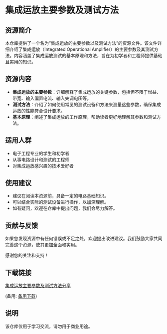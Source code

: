 # 集成运放主要参数及测试方法

## 资源简介

本仓库提供了一个名为“集成运放的主要参数以及测试方法”的资源文件。该文件详细介绍了集成运放（Integrated Operational Amplifier）的主要参数及其测试方法。内容涵盖了集成运放测试的基本原理和方法，旨在为初学者和工程师提供基础且实用的知识。

## 资源内容

- **集成运放的主要参数**：详细解释了集成运放的关键参数，包括但不限于增益、带宽、输入偏置电流、输入失调电压等。
- **测试方法**：介绍了如何使用常见的测试设备和方法来测量这些参数，确保集成运放的性能符合设计要求。
- **基本原理**：阐述了集成运放的工作原理，帮助读者更好地理解其参数和测试方法。

## 适用人群

- 电子工程专业的学生和初学者
- 从事电路设计和测试的工程师
- 对集成运放感兴趣的技术爱好者

## 使用建议

- 建议在阅读本资源前，具备一定的电路基础知识。
- 可以结合实际的测试设备进行操作，以加深理解。
- 如有疑问，欢迎在仓库中提出问题，我们会尽力解答。

## 贡献与反馈

如果您发现资源中有任何错误或不足之处，欢迎提出改进建议。我们鼓励大家共同完善这个资源，使其更加全面和实用。

感谢您的关注和支持！

## 下载链接
[集成运放主要参数及测试方法分享](https://pan.quark.cn/s/9e8d74d5556c) 

(备用: [备用下载](https://pan.baidu.com/s/15tiojQIk2U4w6os9McOQUw?pwd=1234))

## 说明

该仓库仅用于学习交流，请勿用于商业用途。
